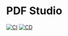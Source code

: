 # PDF Studio

[![CI](https://github.com/gabrielrufino/PDFStudio_Bot/actions/workflows/ci.yml/badge.svg)](https://github.com/gabrielrufino/PDFStudio_Bot/actions/workflows/ci.yml)
[![CD](https://github.com/gabrielrufino/PDFStudio_Bot/actions/workflows/cd.yml/badge.svg)](https://github.com/gabrielrufino/PDFStudio_Bot/actions/workflows/cd.yml)
